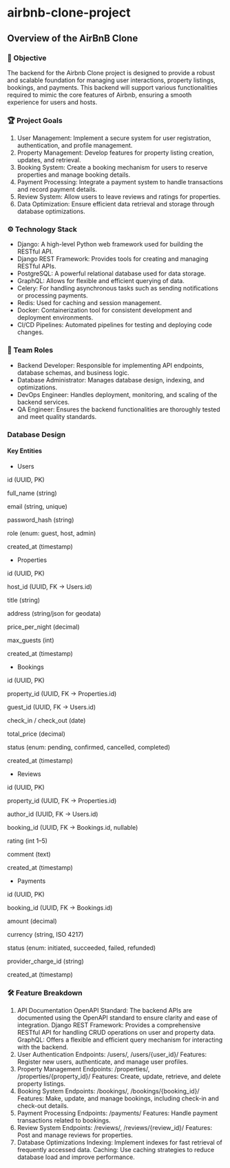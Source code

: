 # airbnb-clone-project
## Overview of the AirBnB Clone
### 🚀 Objective
The backend for the Airbnb Clone project is designed to provide a robust and scalable foundation for managing user interactions, property listings, bookings, and payments. This backend will support various functionalities required to mimic the core features of Airbnb, ensuring a smooth experience for users and hosts.

### 🏆 Project Goals
1. User Management: Implement a secure system for user registration, authentication, and profile management.
2. Property Management: Develop features for property listing creation, updates, and retrieval.
3. Booking System: Create a booking mechanism for users to reserve properties and manage booking details.
4. Payment Processing: Integrate a payment system to handle transactions and record payment details.
5. Review System: Allow users to leave reviews and ratings for properties.
6. Data Optimization: Ensure efficient data retrieval and storage through database optimizations.

### ⚙️ Technology Stack
* Django: A high-level Python web framework used for building the RESTful API.
* Django REST Framework: Provides tools for creating and managing RESTful APIs.
* PostgreSQL: A powerful relational database used for data storage.
* GraphQL: Allows for flexible and efficient querying of data.
* Celery: For handling asynchronous tasks such as sending notifications or processing payments.
* Redis: Used for caching and session management.
* Docker: Containerization tool for consistent development and deployment environments.
* CI/CD Pipelines: Automated pipelines for testing and deploying code changes.
### 👥 Team Roles
* Backend Developer: Responsible for implementing API endpoints, database schemas, and business logic.
* Database Administrator: Manages database design, indexing, and optimizations.
* DevOps Engineer: Handles deployment, monitoring, and scaling of the backend services.
* QA Engineer: Ensures the backend functionalities are thoroughly tested and meet quality standards.


### Database Design
#### Key Entities

* Users

id (UUID, PK)

full_name (string)

email (string, unique)

password_hash (string)

role (enum: guest, host, admin)

created_at (timestamp)


* Properties

id (UUID, PK)

host_id (UUID, FK → Users.id)

title (string)

address (string/json for geodata)

price_per_night (decimal)

max_guests (int)

created_at (timestamp)


* Bookings

id (UUID, PK)

property_id (UUID, FK → Properties.id)

guest_id (UUID, FK → Users.id)

check_in / check_out (date)

total_price (decimal)

status (enum: pending, confirmed, cancelled, completed)

created_at (timestamp)


* Reviews

id (UUID, PK)

property_id (UUID, FK → Properties.id)

author_id (UUID, FK → Users.id)

booking_id (UUID, FK → Bookings.id, nullable)

rating (int 1–5)

comment (text)

created_at (timestamp)


* Payments

id (UUID, PK)

booking_id (UUID, FK → Bookings.id)

amount (decimal)

currency (string, ISO 4217)

status (enum: initiated, succeeded, failed, refunded)

provider_charge_id (string)

created_at (timestamp)

### 🛠️ Feature Breakdown
1. API Documentation
OpenAPI Standard: The backend APIs are documented using the OpenAPI standard to ensure clarity and ease of integration.
Django REST Framework: Provides a comprehensive RESTful API for handling CRUD operations on user and property data.
GraphQL: Offers a flexible and efficient query mechanism for interacting with the backend.
2. User Authentication
Endpoints: /users/, /users/{user_id}/
Features: Register new users, authenticate, and manage user profiles.
3. Property Management
Endpoints: /properties/, /properties/{property_id}/
Features: Create, update, retrieve, and delete property listings.
4. Booking System
Endpoints: /bookings/, /bookings/{booking_id}/
Features: Make, update, and manage bookings, including check-in and check-out details.
5. Payment Processing
Endpoints: /payments/
Features: Handle payment transactions related to bookings.
6. Review System
Endpoints: /reviews/, /reviews/{review_id}/
Features: Post and manage reviews for properties.
7. Database Optimizations
Indexing: Implement indexes for fast retrieval of frequently accessed data.
Caching: Use caching strategies to reduce database load and improve performance.
